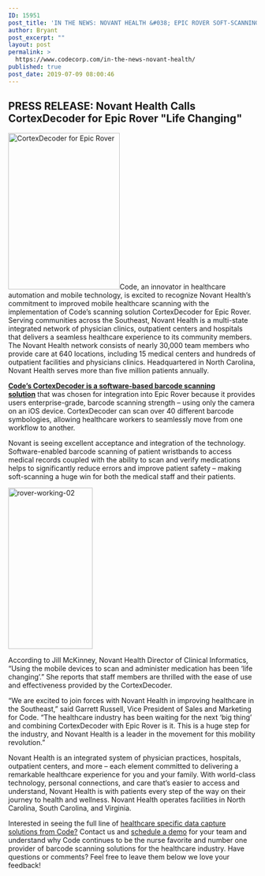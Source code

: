 ```yaml
---
ID: 15951
post_title: 'IN THE NEWS: NOVANT HEALTH &#038; EPIC ROVER SOFT-SCANNING'
author: Bryant
post_excerpt: ""
layout: post
permalink: >
  https://www.codecorp.com/in-the-news-novant-health/
published: true
post_date: 2019-07-09 08:00:46
---
```


<h2><span class="hs_cos_wrapper hs_cos_wrapper_meta_field hs_cos_wrapper_type_text" data-hs-cos-general-type="meta_field" data-hs-cos-type="text">PRESS RELEASE: </span><span class="private-header__title__inner">Novant Health Calls CortexDecoder for Epic Rover "Life Changing"</span></h2>


<img class=" wp-image-14697 alignright" src="https://www.codecorp.com/wp-content/uploads/2018/12/EPICROVER.png" alt="CortexDecoder for Epic Rover" width="226" height="317" />Code, an innovator in healthcare automation and mobile technology, is excited to recognize Novant Health’s commitment to improved mobile healthcare scanning with the implementation of Code’s scanning solution CortexDecoder for Epic Rover. Serving communities across the Southeast, Novant Health is a multi-state integrated network of physician clinics, outpatient centers and hospitals that delivers a seamless healthcare experience to its community members. The Novant Health network consists of nearly 30,000 team members who provide care at 640 locations, including 15 medical centers and hundreds of outpatient facilities and physicians clinics. Headquartered in North Carolina, Novant Health serves more than five million patients annually.

<strong><a href="https://www.codecorp.com/software/" target="_blank" rel="noopener noreferrer">Code’s CortexDecoder is a software-based barcode scanning solution</a></strong> that was chosen for integration into Epic Rover because it provides users enterprise-grade, barcode scanning strength – using only the camera on an iOS device. CortexDecoder can scan over 40 different barcode symbologies, allowing healthcare workers to seamlessly move from one workflow to another.

Novant is seeing excellent acceptance and integration of the technology. Software-enabled barcode scanning of patient wristbands to access medical records coupled with the ability to scan and verify medications helps to significantly reduce errors and improve patient safety – making soft-scanning a huge win for both the medical staff and their patients.

<img class="alignright" src="https://info.codecorp.com/hs-fs/hubfs/rover-working-02.jpg?width=186&amp;name=rover-working-02.jpg" sizes="(max-width: 186px) 100vw, 186px" srcset="https://info.codecorp.com/hs-fs/hubfs/rover-working-02.jpg?width=93&amp;name=rover-working-02.jpg 93w, https://info.codecorp.com/hs-fs/hubfs/rover-working-02.jpg?width=186&amp;name=rover-working-02.jpg 186w, https://info.codecorp.com/hs-fs/hubfs/rover-working-02.jpg?width=279&amp;name=rover-working-02.jpg 279w, https://info.codecorp.com/hs-fs/hubfs/rover-working-02.jpg?width=372&amp;name=rover-working-02.jpg 372w, https://info.codecorp.com/hs-fs/hubfs/rover-working-02.jpg?width=465&amp;name=rover-working-02.jpg 465w, https://info.codecorp.com/hs-fs/hubfs/rover-working-02.jpg?width=558&amp;name=rover-working-02.jpg 558w" alt="rover-working-02" width="171" height="327" />

According to Jill McKinney, Novant Health Director of Clinical Informatics, “Using the mobile devices to scan and administer medication has been ‘life changing’.” She reports that staff members are thrilled with the ease of use and effectiveness provided by the CortexDecoder.

“We are excited to join forces with Novant Health in improving healthcare in the Southeast,” said Garrett Russell, Vice President of Sales and Marketing for Code. “The healthcare industry has been waiting for the next ‘big thing’ and combining CortexDecoder with Epic Rover is it. This is a huge step for the industry, and Novant Health is a leader in the movement for this mobility revolution.”

Novant Health is an integrated system of physician practices, hospitals, outpatient centers, and more – each element committed to delivering a remarkable healthcare experience for you and your family. With world-class technology, personal connections, and care that’s easier to access and understand, Novant Health is with patients every step of the way on their journey to health and wellness. Novant Health operates facilities in North Carolina, South Carolina, and Virginia.

Interested in seeing the full line of <a href="https://www.codecorp.com/healthcare-datacapture/" target="_blank" rel="noopener noreferrer">healthcare specific data capture solutions from Code?</a> Contact us and <a href="https://www.codecorp.com/healthcare-datacapture/#demo" target="_blank" rel="noopener noreferrer">schedule a demo</a> for your team and understand why Code continues to be the nurse favorite and number one provider of barcode scanning solutions for the healthcare industry. Have questions or comments? Feel free to leave them below we love your feedback!

